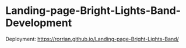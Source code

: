 # Landing-page-Bright-Lights-Band-Development

Deployment:
https://rorrian.github.io/Landing-page-Bright-Lights-Band/
